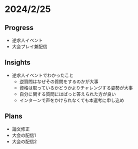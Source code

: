 # 2024/2/25

## Progress

- 逆求人イベント
- 大会プレイ兼配信

## Insights

- 逆求人イベントでわかったこと
  - 逆質問はなぜその質問をするのかが大事
  - 資格は取っているかどうかよりチャレンジする姿勢が大事
  - 自分に関する質問にはぱっと答えられた方が良い
  - インターンで声をかけられなくても本選考に申し込め

## Plans

- 論文修正
- 大会の配信1
- 大会の配信2
